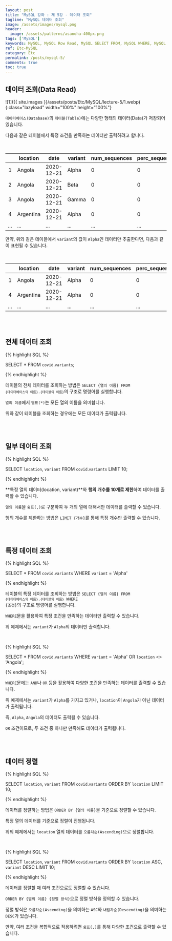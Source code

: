 ```yaml
---
layout: post
title: "MySQL 강좌 : 제 5강 - 데이터 조회"
tagline: "MySQL 데이터 조회"
image: /assets/images/mysql.png
header:
  image: /assets/patterns/asanoha-400px.png
tags: ['MySQL']
keywords: MySQL, MySQL Row Read, MySQL SELECT FROM, MySQL WHERE, MySQL ORDER BY
ref: Etc-MySQL
category: Etc
permalink: /posts/mysql-5/
comments: true
toc: true
---
```


## 데이터 조회(Data Read)

![1]({{ site.images }}/assets/posts/Etc/MySQL/lecture-5/1.webp){:class="lazyload" width="100%" height="100%"}

`데이터베이스(Database)`의 `테이블(Table)`에는 다양한 형태의 데이터(Data)가 저장되어 있습니다.

다음과 같은 테이블에서 특정 조건을 만족하는 데이터만 출력하려고 합니다.

<br>

| | location | date |	variant | num_sequences | perc_sequences | num_sequences_total |
| :---: | --- | --- | --- | --- | --- | --- |
| 1 | Angola | 2020-12-21 | Alpha | 0 | 0 | 93 |
| 2 | Angola | 2020-12-21 | Beta | 0 | 0 | 93 |
| 3 | Angola | 2020-12-21 | Gamma | 0 | 0 | 93 |
| 4 | Argentina | 2020-12-21 | Alpha | 0 | 0 | 93 |
| ... | ... | ... | ... | ... | ... | ... |

만약, 위와 같은 테이블에서 `variant`의 값이 `Alpha`인 데이터만 추출한다면, 다음과 같이 표현될 수 있습니다.

<br>

| | location | date |	variant | num_sequences | perc_sequences | num_sequences_total |
| :---: | --- | --- | --- | --- | --- | --- |
| 1 | Angola | 2020-12-21 | Alpha | 0 | 0 | 93 |
| 4 | Argentina | 2020-12-21 | Alpha | 0 | 0 | 93 |
| ... | ... | ... | ... | ... | ... | ... |

<br>
<br>

## 전체 데이터 조회

{% highlight SQL %}

SELECT 
    *
FROM
    `covid`.`variants`;

{% endhighlight %}

테이블의 전체 데이터를 조회하는 방법은 <code>SELECT {열의 이름} FROM `{데이터베이스의 이름}`.`{테이블의 이름}`</code>의 구조로 명령어를 실행합니다.

`열의 이름`에서 `별표(*)`는 모든 열의 이름을 의미합니다.

위와 같이 테이블을 조회하는 경우에는 모든 데이터가 출력됩니다.

<br>
<br>

## 일부 데이터 조회

{% highlight SQL %}

SELECT 
    `location`, `variant`
FROM
    `covid`.`variants`
LIMIT 10;

{% endhighlight %}

**특정 열의 데이터(location, variant)**와 **행의 개수를 10개로 제한**하여 데이터를 출력할 수 있습니다.

`열의 이름`을 `쉼표(,)`로 구분하여 두 개의 열에 대해서만 데이터를 출력할 수 있습니다.

행의 개수를 제한하는 방법은 `LIMIT {개수}`를 통해 특정 개수만 출력할 수 있습니다.

<br>
<br>

## 특정 데이터 조회

{% highlight SQL %}

SELECT 
    *
FROM
    `covid`.`variants`
WHERE
    `variant` = 'Alpha'

{% endhighlight %}

테이블의 특정 데이터를 조회하는 방법은 <code>SELECT {열의 이름} FROM `{데이터베이스의 이름}`.`{테이블의 이름}` WHERE {조건}</code>의 구조로 명령어를 실행합니다.

`WHERE`문을 활용하여 특정 조건을 만족하는 데이터만 출력할 수 있습니다.

위 예제에서는 `variant`가 `Alpha`의 데이터만 출력합니다.

<br>

{% highlight SQL %}

SELECT 
    *
FROM
    `covid`.`variants`
WHERE
    `variant` = 'Alpha'
OR `location` <> 'Angola';

{% endhighlight %}

`WHERE`문에는 `AND`나 `OR` 등을 활용하여 다양한 조건을 만족하는 데이터를 출력할 수 있습니다.

위 예제에서는 `variant`가 `Alpha`를 가지고 있거나, `location`이 `Angola`가 아닌 데이터가 출력됩니다.

즉, `Alpha`, `Angola`의 데이터도 출력될 수 있습니다.

`OR` 조건이므로, 두 조건 중 하나만 만족해도 데이터가 출력됩니다.

<br>
<br>

## 데이터 정렬

{% highlight SQL %}

SELECT `location`, `variant` FROM `covid`.`variants` ORDER BY `location` LIMIT 10;

{% endhighlight %}

데이터를 정렬하는 방법은 `ORDER BY {열의 이름}`을 기준으로 정렬할 수 있습니다.

특정 열의 데이터를 기준으로 정렬이 진행됩니다. 

위의 예제에서는 `location` 열의 데이터를 `오름차순(Ascending)`으로 정렬합니다.

<br>

{% highlight SQL %}

SELECT `location`, `variant` FROM `covid`.`variants` ORDER BY `location` ASC, `variant` DESC LIMIT 10;

{% endhighlight %}

데이터를 정렬할 때 여러 조건으로도 정렬할 수 있습니다.

`ORDER BY {열의 이름} {정렬 방식}`으로 정렬 방식을 정의할 수 있습니다.

정렬 방식은 `오름차순(Ascending)`을 의미하는 `ASC`와 `내림차순(Descending)`을 의미하는 `DESC`가 있습니다.

만약, 여러 조건을 복합적으로 적용하려면 `쉼표(,)`를 통해 다양한 조건으로 출력할 수 있습니다.
